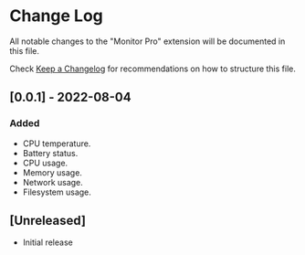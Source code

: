 # Change Log

All notable changes to the "Monitor Pro" extension will be documented in this file.

Check [Keep a Changelog](http://keepachangelog.com/) for recommendations on how to structure this file.

## [0.0.1] - 2022-08-04

### Added

- CPU temperature.
- Battery status.
- CPU usage.
- Memory usage.
- Network usage.
- Filesystem usage.

## [Unreleased]

- Initial release
